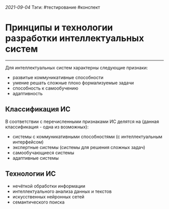 *2021-09-04*
Тэги: #тестирование #конспект 
# Принципы и технологии разработки интеллектуальных систем
---

Для интеллектуальных систем характерны следующие признаки:
- развитые коммуникативные способности
- умение решать сложные плохо формализуемые задачи
- способность к самообучению
- адаптивность

## Классификация ИС
В соответствии с перечисленными признаками ИС делятся на (данная классификация -  одна из возможных):
- системы с коммуникативными способностями (с интеллектуальным интерфейсом)
- экспертные системы (системы для решения сложных задач)
- самообучающиеся системы 
- адаптивные системы

## Технологии ИС

- нечёткой обработки информации
- интеллектуального анализа данных и текстов
- искусственных нейронных сетей
- семантического поиска
